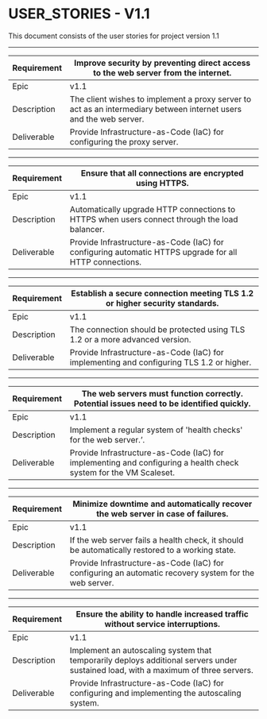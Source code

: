 # USER_STORIES - V1.1

This document consists of the user stories for project version 1.1


---
| Requirement  |Improve security by preventing direct access to the web server from the internet. |
|---|---|
|Epic   |v1.1   |
|Description   | The client wishes to implement a proxy server to act as an intermediary between internet users and the web server.  |
|Deliverable   | Provide Infrastructure-as-Code (IaC) for configuring the proxy server. |

---
| Requirement  | Ensure that all connections are encrypted using HTTPS. |
|---|---|
|Epic   |v1.1   |
|Description   | Automatically upgrade HTTP connections to HTTPS when users connect through the load balancer. |
|Deliverable   | Provide Infrastructure-as-Code (IaC) for configuring automatic HTTPS upgrade for all HTTP connections. |
---

| Requirement  | Establish a secure connection meeting TLS 1.2 or higher security standards.|
|---|---|
|Epic   |v1.1   |
|Description   | The connection should be protected using TLS 1.2 or a more advanced version.|
|Deliverable   | Provide Infrastructure-as-Code (IaC) for implementing and configuring TLS 1.2 or higher. |
---

| Requirement  | The web servers must function correctly. Potential issues need to be identified quickly.|
|---|---|
|Epic   |v1.1   |
|Description   | Implement a regular system of 'health checks' for the web server.’.|
|Deliverable   | Provide Infrastructure-as-Code (IaC) for implementing and configuring a health check system for the VM Scaleset. |

---

| Requirement  | Minimize downtime and automatically recover the web server in case of failures. |
|---|---|
|Epic   |v1.1   |
|Description   |  If the web server fails a health check, it should be automatically restored to a working state.|
|Deliverable   |  Provide Infrastructure-as-Code (IaC) for configuring an automatic recovery system for the web server. |
---


| Requirement  | Ensure the ability to handle increased traffic without service interruptions. |
|---|---|
|Epic   |v1.1   |
|Description   | Implement an autoscaling system that temporarily deploys additional servers under sustained load, with a maximum of three servers.|
|Deliverable   | Provide Infrastructure-as-Code (IaC) for configuring and implementing the autoscaling system.|